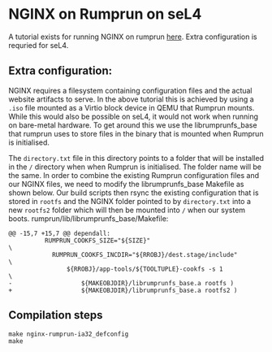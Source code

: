 # NGINX on Rumprun on seL4

A tutorial exists for running NGINX on rumprun [here](https://github.com/rumpkernel/wiki/wiki/Tutorial%3A-Serve-a-static-website-as-a-Unikernel).
Extra configuration is requried for seL4.

## Extra configuration:
NGINX requires a filesystem containing configuration files and the actual website artifacts to serve.  In the
above tutorial this is achieved by using a `.iso` file mounted as a Virtio block device in QEMU that Rumprun mounts.  While
this would also be possible on seL4, it would not work when running on bare-metal hardware.  To get around this we use the
librumprunfs_base that rumprun uses to store files in the binary that is mounted when Rumprun is initialised.

The `directory.txt` file in this directory points to a folder that will be installed in the `/` directory when
when Rumprun is initialised.  The folder name will be the same.
In order to combine the existing Rumprun configuration files and our NGINX files, we need to modify
the librumprunfs_base Makefile as shown below.  Our build scripts then rsync the existing configuration that is stored in
`rootfs` and the NGINX folder pointed to by `directory.txt` into a new `rootfs2` folder which will then be mounted
into `/` when our system boots.
rumprun/lib/librumprunfs_base/Makefile:
```
@@ -15,7 +15,7 @@ dependall:
          RUMPRUN_COOKFS_SIZE="${SIZE}"                                 \
            RUMPRUN_COOKFS_INCDIR="${RROBJ}/dest.stage/include"         \
                ${RROBJ}/app-tools/${TOOLTUPLE}-cookfs -s 1             \
-                   ${MAKEOBJDIR}/librumprunfs_base.a rootfs )
+                   ${MAKEOBJDIR}/librumprunfs_base.a rootfs2 )

```

## Compilation steps
```
make nginx-rumprun-ia32_defconfig
make
```
